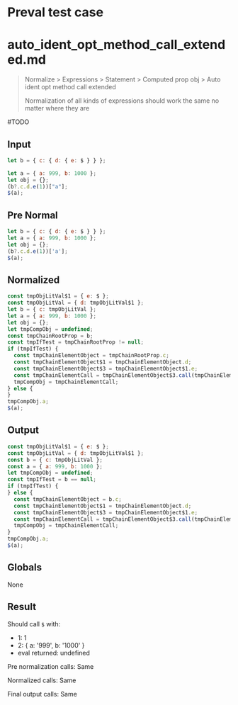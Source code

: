 # Preval test case

# auto_ident_opt_method_call_extended.md

> Normalize > Expressions > Statement > Computed prop obj > Auto ident opt method call extended
>
> Normalization of all kinds of expressions should work the same no matter where they are

#TODO

## Input

`````js filename=intro
let b = { c: { d: { e: $ } } };

let a = { a: 999, b: 1000 };
let obj = {};
(b?.c.d.e(1))["a"];
$(a);
`````

## Pre Normal

`````js filename=intro
let b = { c: { d: { e: $ } } };
let a = { a: 999, b: 1000 };
let obj = {};
(b?.c.d.e(1))['a'];
$(a);
`````

## Normalized

`````js filename=intro
const tmpObjLitVal$1 = { e: $ };
const tmpObjLitVal = { d: tmpObjLitVal$1 };
let b = { c: tmpObjLitVal };
let a = { a: 999, b: 1000 };
let obj = {};
let tmpCompObj = undefined;
const tmpChainRootProp = b;
const tmpIfTest = tmpChainRootProp != null;
if (tmpIfTest) {
  const tmpChainElementObject = tmpChainRootProp.c;
  const tmpChainElementObject$1 = tmpChainElementObject.d;
  const tmpChainElementObject$3 = tmpChainElementObject$1.e;
  const tmpChainElementCall = tmpChainElementObject$3.call(tmpChainElementObject$1, 1);
  tmpCompObj = tmpChainElementCall;
} else {
}
tmpCompObj.a;
$(a);
`````

## Output

`````js filename=intro
const tmpObjLitVal$1 = { e: $ };
const tmpObjLitVal = { d: tmpObjLitVal$1 };
const b = { c: tmpObjLitVal };
const a = { a: 999, b: 1000 };
let tmpCompObj = undefined;
const tmpIfTest = b == null;
if (tmpIfTest) {
} else {
  const tmpChainElementObject = b.c;
  const tmpChainElementObject$1 = tmpChainElementObject.d;
  const tmpChainElementObject$3 = tmpChainElementObject$1.e;
  const tmpChainElementCall = tmpChainElementObject$3.call(tmpChainElementObject$1, 1);
  tmpCompObj = tmpChainElementCall;
}
tmpCompObj.a;
$(a);
`````

## Globals

None

## Result

Should call `$` with:
 - 1: 1
 - 2: { a: '999', b: '1000' }
 - eval returned: undefined

Pre normalization calls: Same

Normalized calls: Same

Final output calls: Same

